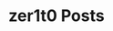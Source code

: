---
title: zer1t0 Posts
description: 
url: https://zer1t0.gitlab.io/posts/
image:
    # url: '/assets/images/cafe.png'
    # alt: 'Cafe'
tags: ['blog', 'kerberos', 'learn', 'tutorial', 'windows']
listedDate: 2023-11-08
published: true
---